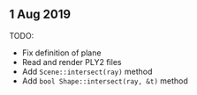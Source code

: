 ## 1 Aug 2019
TODO:
- Fix definition of plane
- Read and render PLY2 files
- Add `Scene::intersect(ray)` method
- Add `bool Shape::intersect(ray, &t)` method

